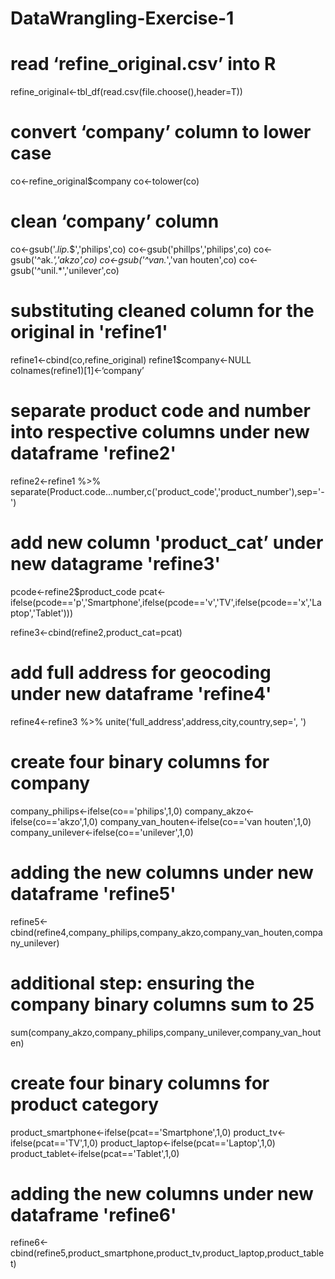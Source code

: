 # DataWrangling-Exercise-1
# read ‘refine_original.csv’ into R 
refine_original<-tbl_df(read.csv(file.choose(),header=T))

# convert ‘company’ column to lower case
co<-refine_original$company
co<-tolower(co)

# clean ‘company’ column
co<-gsub('.*lip.*$','philips',co)
co<-gsub('phillps','philips',co)
co<-gsub('^ak.*','akzo',co)
co<-gsub('^van.*','van houten',co)
co<-gsub('^unil.*','unilever',co)

# substituting cleaned column for the original in 'refine1'
refine1<-cbind(co,refine_original)
refine1$company<-NULL
colnames(refine1)[1]<-‘company’

# separate product code and number into respective columns under new dataframe 'refine2'
refine2<-refine1 %>% separate(Product.code...number,c('product_code','product_number'),sep='-')

# add new column 'product_cat’ under new datagrame 'refine3'
pcode<-refine2$product_code
pcat<-ifelse(pcode=='p','Smartphone',ifelse(pcode=='v','TV',ifelse(pcode=='x','Laptop','Tablet')))

refine3<-cbind(refine2,product_cat=pcat)

# add full address for geocoding under new dataframe 'refine4'
refine4<-refine3 %>% unite('full_address',address,city,country,sep=', ')

# create four binary columns for company
company_philips<-ifelse(co=='philips',1,0)
company_akzo<-ifelse(co=='akzo',1,0)
company_van_houten<-ifelse(co=='van houten',1,0)
company_unilever<-ifelse(co=='unilever',1,0)

# adding the new columns under new dataframe 'refine5'
refine5<-cbind(refine4,company_philips,company_akzo,company_van_houten,company_unilever)

# additional step: ensuring the company binary columns sum to 25
sum(company_akzo,company_philips,company_unilever,company_van_houten)

# create four binary columns for product category
product_smartphone<-ifelse(pcat=='Smartphone',1,0)
product_tv<-ifelse(pcat=='TV',1,0)
product_laptop<-ifelse(pcat=='Laptop',1,0)
product_tablet<-ifelse(pcat=='Tablet',1,0)

# adding the new columns under new dataframe 'refine6'
refine6<-cbind(refine5,product_smartphone,product_tv,product_laptop,product_tablet)

